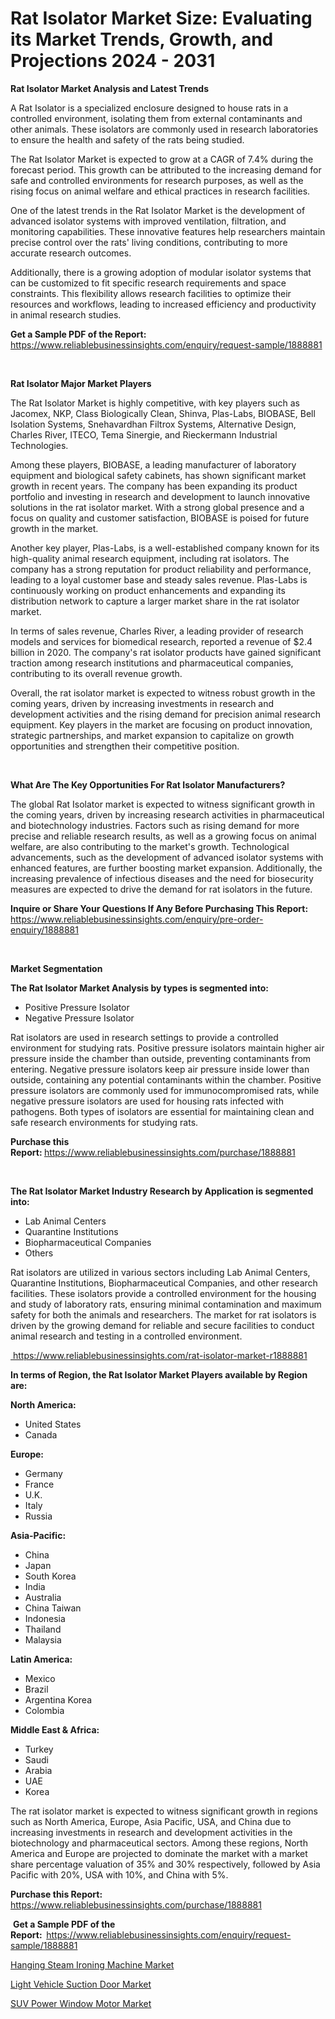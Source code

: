 <p><h1>Rat Isolator Market Size: Evaluating its Market Trends, Growth, and Projections 2024 - 2031</h1></p><p><strong>Rat Isolator Market Analysis and Latest Trends</strong></p>
<p><p>A Rat Isolator is a specialized enclosure designed to house rats in a controlled environment, isolating them from external contaminants and other animals. These isolators are commonly used in research laboratories to ensure the health and safety of the rats being studied.</p><p>The Rat Isolator Market is expected to grow at a CAGR of 7.4% during the forecast period. This growth can be attributed to the increasing demand for safe and controlled environments for research purposes, as well as the rising focus on animal welfare and ethical practices in research facilities.</p><p>One of the latest trends in the Rat Isolator Market is the development of advanced isolator systems with improved ventilation, filtration, and monitoring capabilities. These innovative features help researchers maintain precise control over the rats' living conditions, contributing to more accurate research outcomes.</p><p>Additionally, there is a growing adoption of modular isolator systems that can be customized to fit specific research requirements and space constraints. This flexibility allows research facilities to optimize their resources and workflows, leading to increased efficiency and productivity in animal research studies.</p></p>
<p><strong>Get a Sample PDF of the Report:&nbsp;</strong> <a href="https://www.reliablebusinessinsights.com/enquiry/request-sample/1888881">https://www.reliablebusinessinsights.com/enquiry/request-sample/1888881</a></p>
<p>&nbsp;</p>
<p><strong>Rat Isolator Major Market Players</strong></p>
<p><p>The Rat Isolator Market is highly competitive, with key players such as Jacomex, NKP, Class Biologically Clean, Shinva, Plas-Labs, BIOBASE, Bell Isolation Systems, Snehavardhan Filtrox Systems, Alternative Design, Charles River, ITECO, Tema Sinergie, and Rieckermann Industrial Technologies. </p><p>Among these players, BIOBASE, a leading manufacturer of laboratory equipment and biological safety cabinets, has shown significant market growth in recent years. The company has been expanding its product portfolio and investing in research and development to launch innovative solutions in the rat isolator market. With a strong global presence and a focus on quality and customer satisfaction, BIOBASE is poised for future growth in the market.</p><p>Another key player, Plas-Labs, is a well-established company known for its high-quality animal research equipment, including rat isolators. The company has a strong reputation for product reliability and performance, leading to a loyal customer base and steady sales revenue. Plas-Labs is continuously working on product enhancements and expanding its distribution network to capture a larger market share in the rat isolator market.</p><p>In terms of sales revenue, Charles River, a leading provider of research models and services for biomedical research, reported a revenue of $2.4 billion in 2020. The company's rat isolator products have gained significant traction among research institutions and pharmaceutical companies, contributing to its overall revenue growth.</p><p>Overall, the rat isolator market is expected to witness robust growth in the coming years, driven by increasing investments in research and development activities and the rising demand for precision animal research equipment. Key players in the market are focusing on product innovation, strategic partnerships, and market expansion to capitalize on growth opportunities and strengthen their competitive position.</p></p>
<p>&nbsp;</p>
<p><strong>What Are The Key Opportunities For Rat Isolator Manufacturers?</strong></p>
<p><p>The global Rat Isolator market is expected to witness significant growth in the coming years, driven by increasing research activities in pharmaceutical and biotechnology industries. Factors such as rising demand for more precise and reliable research results, as well as a growing focus on animal welfare, are also contributing to the market's growth. Technological advancements, such as the development of advanced isolator systems with enhanced features, are further boosting market expansion. Additionally, the increasing prevalence of infectious diseases and the need for biosecurity measures are expected to drive the demand for rat isolators in the future.</p></p>
<p><strong>Inquire or Share Your Questions If Any Before Purchasing This Report:</strong> <a href="https://www.reliablebusinessinsights.com/enquiry/pre-order-enquiry/1888881">https://www.reliablebusinessinsights.com/enquiry/pre-order-enquiry/1888881</a></p>
<p>&nbsp;</p>
<p><strong>Market Segmentation</strong></p>
<p><strong>The Rat Isolator Market Analysis by types is segmented into:</strong></p>
<p><ul><li>Positive Pressure Isolator</li><li>Negative Pressure Isolator</li></ul></p>
<p><p>Rat isolators are used in research settings to provide a controlled environment for studying rats. Positive pressure isolators maintain higher air pressure inside the chamber than outside, preventing contaminants from entering. Negative pressure isolators keep air pressure inside lower than outside, containing any potential contaminants within the chamber. Positive pressure isolators are commonly used for immunocompromised rats, while negative pressure isolators are used for housing rats infected with pathogens. Both types of isolators are essential for maintaining clean and safe research environments for studying rats.</p></p>
<p><strong>Purchase this Report:&nbsp;</strong><a href="https://www.reliablebusinessinsights.com/purchase/1888881">https://www.reliablebusinessinsights.com/purchase/1888881</a></p>
<p>&nbsp;</p>
<p><strong>The Rat Isolator Market Industry Research by Application is segmented into:</strong></p>
<p><ul><li>Lab Animal Centers</li><li>Quarantine Institutions</li><li>Biopharmaceutical Companies</li><li>Others</li></ul></p>
<p><p>Rat isolators are utilized in various sectors including Lab Animal Centers, Quarantine Institutions, Biopharmaceutical Companies, and other research facilities. These isolators provide a controlled environment for the housing and study of laboratory rats, ensuring minimal contamination and maximum safety for both the animals and researchers. The market for rat isolators is driven by the growing demand for reliable and secure facilities to conduct animal research and testing in a controlled environment.</p></p>
<p><a href="https://www.reliablebusinessinsights.com/rat-isolator-market-r1888881">&nbsp;https://www.reliablebusinessinsights.com/rat-isolator-market-r1888881</a></p>
<p><strong>In terms of Region, the Rat Isolator Market Players available by Region are:</strong></p>
<p>
    <p> <strong> North America: </strong>
        <ul>
            <li>United States</li>
            <li>Canada</li>
        </ul>
        </p> 
    <p> <strong> Europe: </strong>
        <ul>
            <li>Germany</li>
            <li>France</li>
            <li>U.K.</li>
            <li>Italy</li>
            <li>Russia</li>
        </ul>
        </p> 
    <p> <strong> Asia-Pacific: </strong>
        <ul>
            <li>China</li>
            <li>Japan</li>
            <li>South Korea</li>
            <li>India</li>
            <li>Australia</li>
            <li>China Taiwan</li>
            <li>Indonesia</li>
            <li>Thailand</li>
            <li>Malaysia</li>
        </ul>
        </p> 
    <p> <strong> Latin America: </strong>
        <ul>
            <li>Mexico</li>
            <li>Brazil</li>
            <li>Argentina Korea</li>
            <li>Colombia</li>
        </ul>
        </p> 
    <p> <strong> Middle East & Africa: </strong>
        <ul>
            <li>Turkey</li>
            <li>Saudi</li>
            <li>Arabia</li>
            <li>UAE</li>
            <li>Korea</li>
        </ul>
    </p>
    </p>
<p><p>The rat isolator market is expected to witness significant growth in regions such as North America, Europe, Asia Pacific, USA, and China due to increasing investments in research and development activities in the biotechnology and pharmaceutical sectors. Among these regions, North America and Europe are projected to dominate the market with a market share percentage valuation of 35% and 30% respectively, followed by Asia Pacific with 20%, USA with 10%, and China with 5%.</p></p>
<p><strong>Purchase this Report: </strong><a href="https://www.reliablebusinessinsights.com/purchase/1888881">https://www.reliablebusinessinsights.com/purchase/1888881</a></p>
<p>&nbsp;<strong>Get a Sample PDF of the Report:&nbsp;&nbsp;</strong><a href="https://www.reliablebusinessinsights.com/enquiry/request-sample/1888881">https://www.reliablebusinessinsights.com/enquiry/request-sample/1888881</a></p>
<p><strong></strong></p>
<p><p><a href="https://github.com/LouieAltenwert/Market-Research-Report-List-1/blob/main/hanging-steam-ironing-machine-market.md">Hanging Steam Ironing Machine Market</a></p><p><a href="https://github.com/Leeanford76845djf/Market-Research-Report-List-1/blob/main/light-vehicle-suction-door-market.md">Light Vehicle Suction Door Market</a></p><p><a href="https://github.com/jasminebabez/Market-Research-Report-List-1/blob/main/suv-power-window-motor-market.md">SUV Power Window Motor Market</a></p></p>